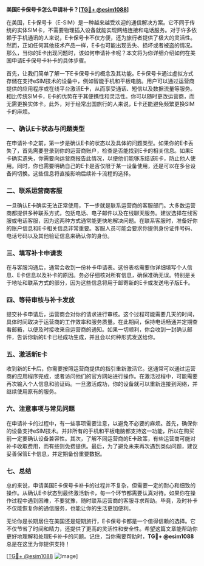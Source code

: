 **美国E卡保号卡怎么申请补卡？[[TG💪+ @esim1088](https://t.me/s/esim1088)]**

在美国，E卡保号卡（E-SIM）是一种越来越受欢迎的通信解决方案。它不同于传统的实体SIM卡，不需要物理插入设备就能实现网络连接和电话服务。对于许多依赖于手机通讯的人来说，E卡保号卡不仅方便，还为旅行者提供了极大的灵活性。然而，正如任何其他技术产品一样，E卡也可能出现丢失、损坏或者被盗的情况。那么，当你的E卡出现问题时，该如何申请补卡呢？本文将为你详细介绍如何在美国申请E卡保号卡补卡的具体步骤。

首先，让我们简单了解一下E卡保号卡的概念及其功能。E卡保号卡通过虚拟方式存储在支持eSIM技术的设备中，例如智能手机和平板电脑。用户可以通过运营商提供的应用程序或在线平台激活E卡，从而享受通话、短信以及数据流量等服务。相比传统SIM卡，E卡的优势在于其便携性和灵活性。你可以随时更改运营商，而无需更换实体卡。此外，对于经常出国旅行的人来说，E卡还能避免频繁更换SIM卡的麻烦。

### **一、确认E卡状态与问题类型**

在申请补卡之前，第一步是确认E卡的状态以及具体的问题类型。如果你的E卡丢失了，首先需要登录到你的运营商账户，检查是否能找到E卡的相关信息。如果E卡确实遗失，你需要向运营商报告此情况，以便他们能够冻结该E卡，防止他人使用。同时，你也需要明确自己的E卡是否仅限于某一设备使用，还是可以在多台设备间切换。这些信息将直接影响后续补卡流程的选择。

### **二、联系运营商客服**

一旦确认E卡确实无法正常使用，下一步就是联系运营商的客服部门。大多数运营商都提供多种联系方式，包括电话、电子邮件以及在线聊天服务。建议选择在线客服或电话客服，因为这两种方式通常能更快地解决问题。在联系客服时，准备好你的账户信息和E卡相关信息非常重要。客服人员可能会要求你提供身份证件号码、电话号码以及其他验证信息来确认你的身份。

### **三、填写补卡申请表**

在与客服沟通后，通常会收到一份补卡申请表。这份表格需要你详细填写个人信息、E卡信息以及补卡的原因。务必仔细核对所有信息，确保准确无误。特别是关于地址和联系方式的部分，因为这些信息将用于邮寄新的E卡或发送电子版E卡。

### **四、等待审核与补卡发放**

提交补卡申请后，运营商会对你的请求进行审核。这个过程可能需要几天的时间，具体时间取决于运营商的工作效率和服务质量。在此期间，保持电话畅通并定期查看邮箱，以便及时接收来自运营商的通知。如果一切顺利，你会收到一封确认邮件，告诉你新的E卡已经成功生成，并且会以何种形式发送给你。

### **五、激活新E卡**

收到新的E卡后，你需要按照运营商提供的指引重新激活它。这通常可以通过运营商的应用程序完成，或者访问他们的官方网站进行操作。在激活过程中，可能需要再次输入个人信息和验证码。一旦激活成功，你的设备就可以重新连接到网络，并继续使用原有的服务。

### **六、注意事项与常见问题**

在申请补卡的过程中，有一些事项需要注意，以避免不必要的麻烦。首先，确保你的设备支持eSIM技术。并非所有的手机和平板电脑都支持这一功能，所以在购买前一定要确认设备兼容性。其次，了解不同运营商的E卡政策，有些运营商可能对补卡收取费用，而有些则免费提供。最后，为了避免未来再次遇到类似问题，建议妥善保管E卡信息，并定期备份重要数据。

### **七、总结**

总的来说，申请美国E卡保号卡补卡的过程并不复杂，但需要一定的耐心和细致的操作。从确认E卡状态到最终激活新卡，每一个环节都需要认真对待。如果你在操作过程中遇到困难，不要犹豫，随时联系运营商的客服寻求帮助。毕竟，及时补卡不仅能恢复你的通信服务，也能让你的生活更加便利。

无论你是长期居住在美国还是短期旅行，E卡保号卡都是一个值得信赖的选择。它不仅节省了时间和精力，还提供了更高的灵活性和安全性。希望这篇文章能帮助你更好地理解和处理E卡补卡的问题。记住，当你需要帮助时，**TG💪+ @esim1088** 总是在这里为你提供支持！

[[TG💪+ @esim1088](https://t.me/s/esim1088) ![Image](https://i.postimg.cc/4NQfJmqS/Snipaste-2025-05-13-00-14-12.png)]